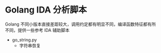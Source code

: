 
# Golang IDA 分析脚本

Golang 不同小版本直接差距较大，调用约定都有明显不同，编译函数特征都有所不同，提供一些参考 IDA 辅助脚本

* go_string.py 
  * 字符串恢复